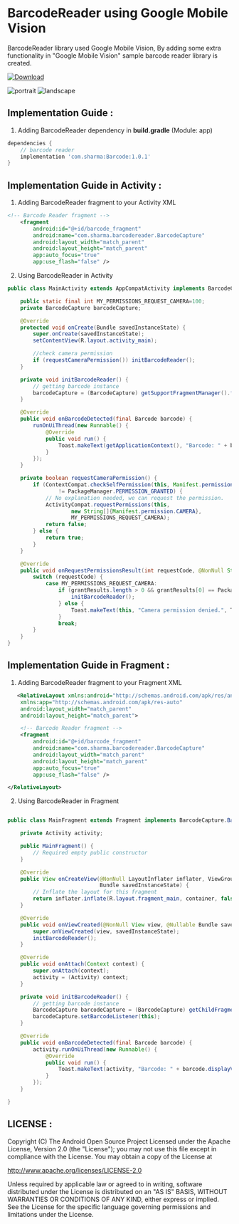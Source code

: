 # BarcodeReader using Google Mobile Vision

BarcodeReader library used Google Mobile Vision, By adding some extra functionality in "Google Mobile Vision" sample barcode reader library is created.

[ ![Download](https://api.bintray.com/packages/imhemantsharma/Barcode-Reader/Barcode/images/download.svg) ](https://bintray.com/imhemantsharma/Barcode-Reader/Barcode/_latestVersion)

![portrait](https://user-images.githubusercontent.com/37363651/44333590-d32b3100-a48c-11e8-9e1a-4ca0e11aa587.png)  ![landscape](https://user-images.githubusercontent.com/37363651/44333508-9c551b00-a48c-11e8-9e9f-67f704217104.png)


Implementation Guide :
-----------------------------------------

1. Adding BarcodeReader dependency in **build.gradle** (Module: app)
```gradle
dependencies {
    // barcode reader
    implementation 'com.sharma:Barcode:1.0.1'
}
```
Implementation Guide in Activity :
-----------------------------------------

1. Adding BarcodeReader fragment to your Activity XML
```xml
<!-- Barcode Reader fragment -->
    <fragment
        android:id="@+id/barcode_fragment"
        android:name="com.sharma.barcodereader.BarcodeCapture"
        android:layout_width="match_parent"
        android:layout_height="match_parent"
        app:auto_focus="true"
        app:use_flash="false" />
```

2. Using BarcodeReader in Activity

```java
public class MainActivity extends AppCompatActivity implements BarcodeCapture.BarcodeCaptureListener {

    public static final int MY_PERMISSIONS_REQUEST_CAMERA=100;
    private BarcodeCapture barcodeCapture;

    @Override
    protected void onCreate(Bundle savedInstanceState) {
        super.onCreate(savedInstanceState);
        setContentView(R.layout.activity_main);

        //check camera permission
        if (requestCameraPermission()) initBarcodeReader();
    }

    private void initBarcodeReader() {
        // getting barcode instance
        barcodeCapture = (BarcodeCapture) getSupportFragmentManager().findFragmentById(R.id.barcode_fragment);
    }

    @Override
    public void onBarcodeDetected(final Barcode barcode) {
        runOnUiThread(new Runnable() {
            @Override
            public void run() {
                Toast.makeText(getApplicationContext(), "Barcode: " + barcode.displayValue, Toast.LENGTH_SHORT).show();
            }
        });
    }

    private boolean requestCameraPermission() {
        if (ContextCompat.checkSelfPermission(this, Manifest.permission.CAMERA)
                != PackageManager.PERMISSION_GRANTED) {
            // No explanation needed, we can request the permission.
            ActivityCompat.requestPermissions(this,
                    new String[]{Manifest.permission.CAMERA},
                    MY_PERMISSIONS_REQUEST_CAMERA);
            return false;
        } else {
            return true;
        }
    }

    @Override
    public void onRequestPermissionsResult(int requestCode, @NonNull String[] permissions, @NonNull int[] grantResults) {
        switch (requestCode) {
            case MY_PERMISSIONS_REQUEST_CAMERA:
                if (grantResults.length > 0 && grantResults[0] == PackageManager.PERMISSION_GRANTED) {
                    initBarcodeReader();
                } else {
                    Toast.makeText(this, "Camera permission denied.", Toast.LENGTH_LONG).show();
                }
                break;
        }
    }
}
```

Implementation Guide in Fragment :
-----------------------------------------

1. Adding BarcodeReader fragment to your Fragment XML

```xml
   <RelativeLayout xmlns:android="http://schemas.android.com/apk/res/android"
    xmlns:app="http://schemas.android.com/apk/res-auto"
    android:layout_width="match_parent"
    android:layout_height="match_parent">

    <!-- Barcode Reader fragment -->
    <fragment
        android:id="@+id/barcode_fragment"
        android:name="com.sharma.barcodereader.BarcodeCapture"
        android:layout_width="match_parent"
        android:layout_height="match_parent"
        app:auto_focus="true"
        app:use_flash="false" />

</RelativeLayout>
```

2. Using BarcodeReader in Fragment

```java

public class MainFragment extends Fragment implements BarcodeCapture.BarcodeCaptureListener {

    private Activity activity;

    public MainFragment() {
        // Required empty public constructor
    }

    @Override
    public View onCreateView(@NonNull LayoutInflater inflater, ViewGroup container,
                             Bundle savedInstanceState) {
        // Inflate the layout for this fragment
        return inflater.inflate(R.layout.fragment_main, container, false);
    }

    @Override
    public void onViewCreated(@NonNull View view, @Nullable Bundle savedInstanceState) {
        super.onViewCreated(view, savedInstanceState);
        initBarcodeReader();
    }

    @Override
    public void onAttach(Context context) {
        super.onAttach(context);
        activity = (Activity) context;
    }

    private void initBarcodeReader() {
        // getting barcode instance
        BarcodeCapture barcodeCapture = (BarcodeCapture) getChildFragmentManager().findFragmentById(R.id.barcode_fragment);
        barcodeCapture.setBarcodeListener(this);
    }

    @Override
    public void onBarcodeDetected(final Barcode barcode) {
        activity.runOnUiThread(new Runnable() {
            @Override
            public void run() {
                Toast.makeText(activity, "Barcode: " + barcode.displayValue, Toast.LENGTH_SHORT).show();
            }
        });
    }

}

```

LICENSE :
-----------------------------------------

Copyright (C) The Android Open Source Project
Licensed under the Apache License, Version 2.0 (the "License");
you may not use this file except in compliance with the License.
You may obtain a copy of the License at

http://www.apache.org/licenses/LICENSE-2.0

Unless required by applicable law or agreed to in writing, software
distributed under the License is distributed on an "AS IS" BASIS,
WITHOUT WARRANTIES OR CONDITIONS OF ANY KIND, either express or implied.
See the License for the specific language governing permissions and
limitations under the License.
